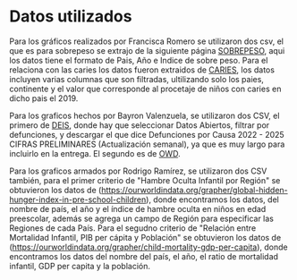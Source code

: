# Datos utilizados

Para los gráficos realizados por Francisca Romero se utilizaron dos csv, el que es para sobrepeso se extrajo de la siguiente página [SOBREPESO](https://ourworldindata.org/grapher/children-who-are-overweight-sdgs?time=2002), aqui los datos tiene el formato de Pais, Año e Indice de sobre peso. Para el relaciona con las caries los datos fueron extraidos de [CARIES](https://www.who.int/data/gho/data/indicators/indicator-details/GHO/prevalence-of-untreated-caries-of-deciduous-teeth-in-children-1-9-years), los datos incluyen varias columnas que son filtradas, ultilizando solo los paies, continente y el valor que corresponde al procetaje de niños con caries en dicho pais el 2019. 


Para los graficos hechos por Bayron Valenzuela, se utilizaron dos CSV, el primero de [DEIS](https://deis.minsal.cl/#datosabiertos), donde hay que seleccionar Datos Abiertos, filtrar por defunciones, y descargar el que dice Defunciones por Causa 2022 - 2025 CIFRAS PRELIMINARES (Actualización semanal), ya que es muy largo para incluirlo en la entrega. El segundo es de [OWD](https://ourworldindata.org/grapher/out-of-school-children-of-primary-school-age-by-world-region?tab=table).

Para los graficos armados por Rodrigo Ramírez, se utilizaron dos CSV también, para el primer criterio de "Hambre Oculta Infantil por Región" se obtuvieron los datos de (https://ourworldindata.org/grapher/global-hidden-hunger-index-in-pre-school-children), donde encontramos los datos, del nombre de país, el año y el índice de hambre oculta en niños en edad preescolar, además se agrega un campo de Región para especificar las Regiones de cada País. Para el segudno criterio de "Relación entre Mortalidad Infantil, PIB per cápita y Población" se obtuvieron los datos de (https://ourworldindata.org/grapher/child-mortality-gdp-per-capita), donde encontramos los datos del nombre del país, el año, el ratio de mortalidad infantil, GDP per capita y la población.